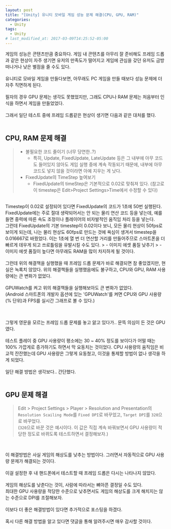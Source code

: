 ```yaml
---
layout: post
title: "[Unity] 유니티 모바일 게임 성능 문제 해결(CPU, GPU, RAM)"
categories:
  - Unity
tags:
  - Unity
# last_modified_at: 2017-03-09T14:25:52-05:00
---
```

게임의 성능은 콘텐츠만큼 중요하다. 게임 내 콘텐츠를 아무리 잘 준비해도 프레임 드롭과 같은 현상이 자주 생기면 유저의 만족도가 떨어지고 게임에 관심을 갖던 유저도 금방 떠나거나 낮은 별점을 줄 수도 있다. 
<br><br>
유니티로 모바일 게임을 만들다보면, 아무래도 PC 게임을 만들 때보다 성능 문제에 더 자주 직면하게 된다. 
<br><br>
필자의 경우 GPU 문제는 생각도 못했었지만, 그래도 CPU나 RAM 문제는 처음부터 인식을 하면서 게임을 만들었었다.
<br><br>
그래서 일단 테스트 중에 프레임 드롭같은 현상이 생기면 다음과 같은 대처를 했다. 
<br><br>

## CPU, RAM 문제 해결
> - 불필요한 코드 줄이기 (너무 당연한..?)
>   - 특히, Update, FixedUpdate, LateUpdate 등은 그 내부에 아무 코드도 들어있지 않아도 게임 실행 중에 계속 작동되기 때문에, 내부에 아무 코드도 넣지 않을 것이라면 아예 지우는 게 낫다.
> - FixedUpdate의 TimeStep 높여보기
>   - FixedUpdate의 timeStep은 기본적으로 0.02로 맞춰져 있다. (참고로 이 timestep은 Edit>Project Settings>Time에서 수정할 수 있다) 
<br>
Timestep이 0.02로 설정되어 있다면 FixedUpdate의 코드가 1초에 50번 실행된다. FixedUpdate에는 주로 절대 생략되어서는 안 되는 물리 연산 코드 등을 넣는데, 예를 들면 중력에 따른 속도 조정이나 플레이어의 비자발적인 움직임 처리 등을 넣는다. 
<br>
그런데 FixedUpdate의 기본 timestep이 0.02이다 보니, 모든 물리 현상이 50fps로 보이게 되는데, 나는 물리 현상도 60fps로 만드는 것에 욕심이 생겨서 timestep을 0.016667로 바꿨었다. 이는 1초에 열 번 더 연산할 거리를 만들어주므로 스마트폰을 더 빠르게 데우게 되고 쓰로틀링을 유발시킬 수도 있다.
> - 이미지 에셋 품질 낮추기
>   - 이미지 에셋 품질이 높다면 아무래도 RAM을 많이 차지하게 될 것이다.
<br>


<br>
그런데 위의 해결책을 실행했을 때 프레임 드롭 문제가 바로 해결되면 참 좋았겠지만, 현실은 녹록치 않았다. 위의 해결책들을 실행했음에도 불구하고, CPU와 GPU, RAM 사용량에는 큰 변화가 없었다.
<br><br>
GPUWatch를 켜고 위의 해결책들을 실행해보아도 큰 변화가 없었다. <br>
(Android 스마트폰의 개발자 옵션에 있는 'GPUWatch'를 켜면 CPU와 GPU 사용량(% 단위)과 FPS를 실시간 그래프로 볼 수 있다.)
<br><br><br>

그렇게 영문을 모르는 프레임 드롭 문제를 놓고 앓고 있다가.. 문뜩 의심이 든 것은 GPU였다. 
<br><br>
테스트 플레이 중 GPU 사용량이 평소에는 30 ~ 40% 정도를 보이다가 어떨 때는 100% 가깝게로 증가하기도 하면서 막 요동치는 것이었다. CPU 사용량의 움직임은 비교적 잔잔했는데 GPU 사용량은 그렇게 요동쳤고, 이것을 통제할 방법이 없나 생각을 하게 되었다.
<br><br>
일단 해결 방법은 생각보다.. 간단했다.
<br><br>

## GPU 문제 해결
> Edit > Project Settings > Player > Resolution and Presentation의 `Resolution Scailing Mode`를 `Fixed DPI`로 바꾸었고, `Target DPI`를 `320`으로 바꾸었다.<br>
(`320`으로 바꾼 것은 예시이다. 이 값은 직접 계속 바꿔보면서 GPU 사용량이 적당한 정도로 바뀌도록 테스트하면서 결정해보자.)
<br>

이 해결방법은 사실 게임의 해상도를 낮추는 방법이다. 그러면서 자동적으로 GPU 사용량 문제가 해결되는 것이다.
<br><br>
이걸 설정한 후 내 핸드폰에서 테스트할 때 프레임 드롭은 다시는 나타나지 않았다.
<br><br>
게임의 해상도를 낮춘다는 것이, 사람에 따라서는 뼈아픈 결정일 수도 있다.
<br>
최대한 GPU 사용량을 적당한 수준으로 낮추면서도 게임의 해상도를 크게 해치지는 않는 수준으로 DPI를 조절해보자. 
<br><br>
이보다 더 좋은 해결방법이 있다면 추가적으로 포스팅을 하겠다.
<br><br>
혹시 다른 해결 방법을 알고 있다면 댓글을 통해 알려주시면 매우 감사할 것이다.